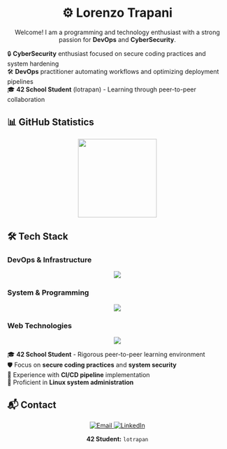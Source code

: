 <div align="center">
    <h1>⚙️ Lorenzo Trapani</h1>
    <p>Welcome! I am a programming and technology enthusiast with a strong passion for <strong>DevOps</strong> and <strong>CyberSecurity</strong>.</p>
</div>

🔒 **CyberSecurity** enthusiast focused on secure coding practices and system hardening  
🛠️ **DevOps** practitioner automating workflows and optimizing deployment pipelines  
🎓 **42 School Student** (lotrapan) - Learning through peer-to-peer collaboration

## **📊 GitHub Statistics**

<div align="center">
    <img height="180em" src="https://github-readme-stats.vercel.app/api/top-langs/?username=LorenzoTrapani&layout=compact&theme=radical&langs_count=8"/>
</div>

## **🛠️ Tech Stack**

### **DevOps & Infrastructure**
<p align="center">
    <img src="https://skillicons.dev/icons?i=docker,kubernetes,jenkins,git" />
</p>

### **System & Programming**
<p align="center">
    <img src="https://skillicons.dev/icons?i=c,cpp,py,bash,linux,ubuntu" />
</p>

### **Web Technologies**
<p align="center">
    <img src="https://skillicons.dev/icons?i=html,css,javascript,typescript,prisma" />
</p>

🎓 **42 School Student** - Rigorous peer-to-peer learning environment  
🛡️ Focus on **secure coding practices** and **system security**  
🔧 Experience with **CI/CD pipeline** implementation  
🐧 Proficient in **Linux system administration**

## **📬 Contact**

<div align="center">
    <a href="mailto:lorenzotrapani00@gmail.com" target="_blank">
        <img src="https://img.shields.io/badge/Email-lorenzotrapani00@gmail.com-D14836?style=for-the-badge&logo=gmail&logoColor=white" alt="Email">
    </a>
    <a href="[IL_TUO_LINK_LINKEDIN]" target="_blank">
        <img src="https://img.shields.io/badge/LinkedIn-Lorenzo%20Trapani-0077B5?style=for-the-badge&logo=linkedin&logoColor=white" alt="LinkedIn">
    </a>
</div>

<div align="center">
    <p><strong>42 Student:</strong> <code>lotrapan</code></p>
</div>


</div>

